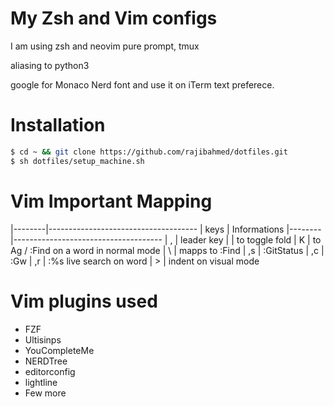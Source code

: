 My Zsh and Vim configs
======================

I am using zsh and neovim pure prompt, tmux

aliasing to python3

google for Monaco Nerd font and use it on iTerm text preferece. 


Installation
=============

```sh
$ cd ~ && git clone https://github.com/rajibahmed/dotfiles.git
$ sh dotfiles/setup_machine.sh  
```

Vim Important Mapping
=================

|--------|-------------------------------------
| keys   |  Informations
|--------|-------------------------------------
| ,      | leader key
| <Space>| to toggle fold
| K      | to Ag / :Find on a word in normal mode
| \      | mapps to :Find
| ,s     | :GitStatus
| ,c     | :Gw
| ,r     | :%s live search on word
| >      | indent on visual mode



Vim plugins used
================

   * FZF
   * Ultisinps
   * YouCompleteMe
   * NERDTree
   * editorconfig
   * lightline
   * Few more

